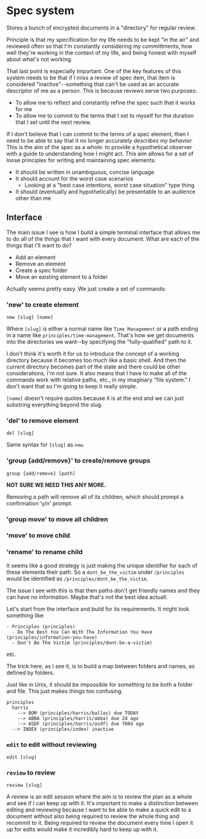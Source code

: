 # Spec system

Stores a bunch of encrypted documents in a "directory" for regular review.

Principle is that my specification for my life needs to be kept "in the air" and reviewed often so that I'm constantly considering my committments, how well they're working in the context of my life, and being honest with myself about what's not working.

That last point is especially important. One of the key features of this system needs to be that if I miss a review of spec item, that item is considered "inactive"--something that can't be used as an accurate descriptor of me as a person. This is because reviews serve two purposes:
- To allow me to reflect and constantly refine the spec such that it works for me
- To allow me to commit to the terms that I set to myself for the duration that I set until the next review.

If I don't believe that I can commit to the terms of a spec element, then I need to be able to say that it no longer accurately *describes my behavior.* This is the aim of the spec as a whole: to provide a hypothetical observer with a guide to understanding how I might act. This aim allows for a set of loose principles for writing and maintaining spec elements:
- It should be written in unambiguous, concise language
- It should account for the worst case scenarios
  - Looking at a "best case intentions, worst case situation" type thing
- It should (eventually and hypothetically) be presentable to an audience other than me

## Interface

The main issue I see is how I build a simple terminal interface that allows me to do all of the things that I want with every document. What are each of the things that I'll want to do?
- Add an element
- Remove an element
- Create a spec folder
- Move an existing element to a folder

Actually seems pretty easy. We just create a set of commands:

### 'new' to create element

`new [slug] [name]`

Where `[slug]` is either a normal name like `Time Management` or a path ending in a name like `principles/time-management`.
That's how we get documents into the directories we want--by specifying the "fully-qualified" path to it.

I don't think it's worth it for us to introduce the concept of a working directory because it becomes too much like a basic shell. And then the current directory becomes part of the state and there could be other considerations, I'm not sure. It also means that I have to make all of the commands work with relative paths, etc., in my imaginary "file system." I don't want that so I'm going to keep it really simple.

`[name]` doesn't require quotes because it is at the end and we can just substring everything beyond the slug.

### 'del' to remove element

`del [slug]`

Same syntax for `[slug]` as `new`. 

### 'group {add/remove}' to create/remove groups

`group {add/remove} [path]`

**NOT SURE WE NEED THIS ANY MORE.**

Removing a path will remove all of its children, which should prompt a confirmation 'y/n' prompt.

### 'group move' to move all children

### 'move' to move child

### 'rename' to rename child

It seems like a good strategy is just making the unique identifier for each of these elements their path. So a `dont_be_the_victim` under `/principles` would be identified as `/principles/dont_be_the_victim`.

The issue I see with this is that then paths don't get friendly names and they can have no information. Maybe that's not the best idea actuall.

Let's start from the interface and build for its requirements. It might look something like:

```
- Principles (principles)
  - Do The Best You Can With The Information You Have (principles/information-you-have)
  - Don't Be The Victim (principles/dont-be-a-victim)
```
etc.

The trick here, as I see it, is to build a map between folders and names, as defined by folders.

Just like in Unix, it should be impossible for something to be both a folder and file. This just makes things too confusing.

```
principles
  harris
    --> BOM (principles/harris/ballas) due TODAY
    --> ABBA (principles/harris/abba) due 2d ago
    --> ASDF (principles/harris/asdf) due 700d ago
  --> INDEX (principles/index) inactive
```

### `edit` to edit without reviewing

`edit [slug]`

### `review` to review

`review [slug]`

A review is an edit session where the aim is to review the plan as a whole and see if I can keep up with it. It's important to make a distinction between editing and reviewing because I want to be able to make a quick edit to a document without also being required to review the whole thing and recommit to it. Being required to review the document every time I open it up for edits would make it incredibly hard to keep up with it.
